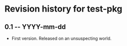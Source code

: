 # Revision history for test-pkg

## 0.1 -- YYYY-mm-dd

* First version. Released on an unsuspecting world.
